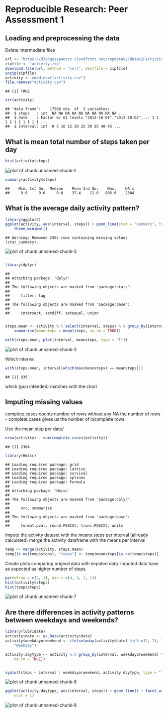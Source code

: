 # Reproducible Research: Peer Assessment 1

## Loading and preprocessing the data
Delete intermediate files

```r
url <- "https://d396qusza40orc.cloudfront.net/repdata%2Fdata%2Factivity.zip"
zipfile <- "activity.zip"
download.file(url, method = "curl", destfile = zipfile)
unzip(zipfile)
activity <- read.csv("activity.csv")
file.remove("activity.csv")
```

```
## [1] TRUE
```

```r
str(activity)
```

```
## 'data.frame':	17568 obs. of  3 variables:
##  $ steps   : int  NA NA NA NA NA NA NA NA NA NA ...
##  $ date    : Factor w/ 61 levels "2012-10-01","2012-10-02",..: 1 1 1 1 1 1 1 1 1 1 ...
##  $ interval: int  0 5 10 15 20 25 30 35 40 45 ...
```




## What is mean total number of steps taken per day

```r
hist(activity$steps)
```

![plot of chunk unnamed-chunk-2](figure/unnamed-chunk-2.png) 

```r
summary(activity$steps)
```

```
##    Min. 1st Qu.  Median    Mean 3rd Qu.    Max.    NA's 
##     0.0     0.0     0.0    37.4    12.0   806.0    2304
```




## What is the average daily activity pattern?

```r
library(ggplot2)
ggplot(activity, aes(interval, steps)) + geom_line(stat = "summary", fun.y = "mean") + 
    theme_minimal()
```

```
## Warning: Removed 2304 rows containing missing values (stat_summary).
```

![plot of chunk unnamed-chunk-3](figure/unnamed-chunk-31.png) 

```r

library(dplyr)
```

```
## 
## Attaching package: 'dplyr'
## 
## The following objects are masked from 'package:stats':
## 
##     filter, lag
## 
## The following objects are masked from 'package:base':
## 
##     intersect, setdiff, setequal, union
```

```r

steps.mean <- activity %.% select(interval, steps) %.% group_by(interval) %.% 
    summarise(meansteps = mean(steps, na.rm = TRUE))

with(steps.mean, plot(interval, meansteps, type = "l"))
```

![plot of chunk unnamed-chunk-3](figure/unnamed-chunk-32.png) 


Which interval

```r
with(steps.mean, interval[which(max(meansteps) == meansteps)])
```

```
## [1] 835
```

which (pun intended) matches with the chart

## Imputing missing values
complete.cases counts number of rows without any NA
the number of rows - complete.cases gives us the number of incomplete rows

Use the mean step per date/

```r
nrow(activity) - sum(complete.cases(activity))
```

```
## [1] 2304
```

```r
library(Hmisc)
```

```
## Loading required package: grid
## Loading required package: lattice
## Loading required package: survival
## Loading required package: splines
## Loading required package: Formula
## 
## Attaching package: 'Hmisc'
## 
## The following objects are masked from 'package:dplyr':
## 
##     src, summarize
## 
## The following objects are masked from 'package:base':
## 
##     format.pval, round.POSIXt, trunc.POSIXt, units
```



Impute the activity dataset with the means steps per interval (allready calculated)
merge the activity dataframe with the means per interval

```r
temp <- merge(activity, steps.mean)
temp[is.na(temp$steps), "steps"] <- temp$meansteps[is.na(temp$steps)]
```


Create plots comparing original data with imputed data. Imputed data have as expected as higher
number of steps.

```r
par(mfrow = c(2, 1), mar = c(4, 4, 1, 1))
hist(activity$steps)
hist(temp$steps)
```

![plot of chunk unnamed-chunk-7](figure/unnamed-chunk-7.png) 


## Are there differences in activity patterns between weekdays and weekends?

```r
library(lubridate)
activity$date <- as.Date(activity$date)
activity$weekdayorweekend <- ifelse(wday(activity$date) %in% c(1, 7), "Weekend", 
    "Weekday")

activity.daytype <- activity %.% group_by(interval, weekdayorweekend) %.% summarise(steps = mean(steps, 
    na.rm = TRUE))


xyplot(steps ~ interval | weekdayorweekend, activity.daytype, type = "l")
```

![plot of chunk unnamed-chunk-8](figure/unnamed-chunk-81.png) 

```r
ggplot(activity.daytype, aes(interval, steps)) + geom_line() + facet_wrap(~weekdayorweekend, 
    ncol = 1)
```

![plot of chunk unnamed-chunk-8](figure/unnamed-chunk-82.png) 



